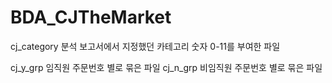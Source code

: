 # BDA_CJTheMarket

cj_category
분석 보고서에서 지정했던 카테고리 숫자 0-11를 부여한 파일

cj_y_grp
임직원 주문번호 별로 묶은 파일
cj_n_grp
비임직원 주문번호 별로 묶은 파일
